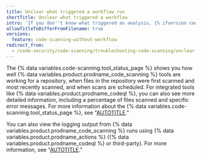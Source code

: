 ```yaml
---
title: Unclear what triggered a workflow run
shortTitle: Unclear what triggered a workflow
intro: 'If you don''t know what triggered an analysis, {% ifversion code-scanning-tool-status-page %} investigate the {% data variables.code-scanning.tool_status_page %} or {% endif %}look at the log for the last scan.'
allowTitleToDifferFromFilename: true
versions:
  feature: code-scanning-without-workflow
redirect_from:
  - /code-security/code-scanning/troubleshooting-code-scanning/unclear-what-triggered-a-workflow-run
---
```


The {% data variables.code-scanning.tool_status_page %} shows you how well {% data variables.product.prodname_code_scanning %} tools are working for a repository, when files in the repository were first scanned and most recently scanned, and when scans are scheduled. For integrated tools like {% data variables.product.prodname_codeql %}, you can also see more detailed information, including a percentage of files scanned and specific error messages. For more information about the {% data variables.code-scanning.tool_status_page %}, see "[AUTOTITLE](/code-security/code-scanning/managing-your-code-scanning-configuration/about-the-tool-status-page)."

You can also view the logging output from {% data variables.product.prodname_code_scanning %} runs using {% data variables.product.prodname_actions %} ({% data variables.product.prodname_codeql %} or third-party). For more information, see "[AUTOTITLE](/code-security/code-scanning/managing-your-code-scanning-configuration/viewing-code-scanning-logs#viewing-the-logging-output-from-code-scanning)."
